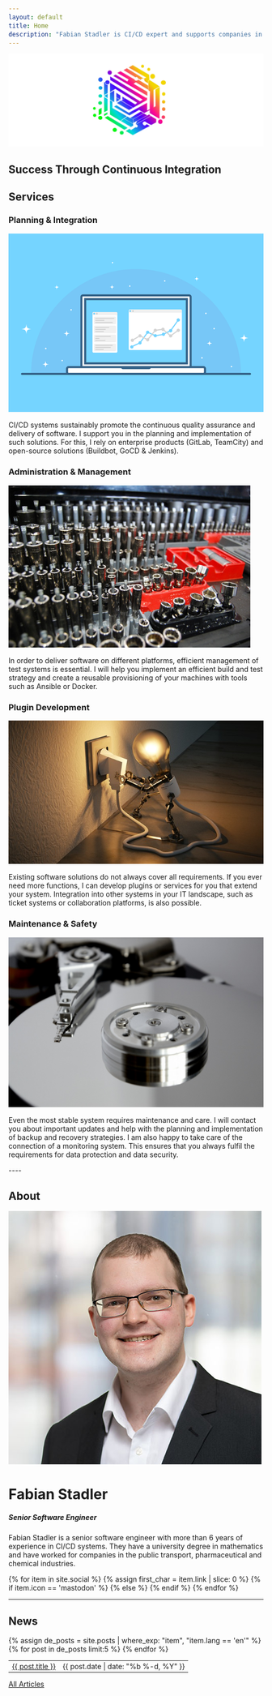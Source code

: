 ```yaml
---
layout: default
title: Home
description: "Fabian Stadler is CI/CD expert and supports companies in the planning and implementation of solutions for the continuous integration and delivery of software."
---
```


<section class="index-header">
    <img src="/assets/img/company_logo.jpg" alt="Company logo of Fabian Stadler Solutions">
    <div class="centered"><h2>Success Through Continuous Integration</h2></div>
</section>

## Services

<div class="home-section">
    <div class="right">
        <h3>Planning & Integration</h3>
        <img src="/assets/img/interface-3593269_640.png" alt="Image of an interface">
        <p>CI/CD systems sustainably promote the continuous quality assurance and delivery of software. I support you in the planning and implementation of such solutions. For this, I rely on enterprise products (GitLab, TeamCity) and open-source solutions (Buildbot, GoCD & Jenkins).</p>
    </div>
</div>

<div class="home-section">
    <div class="left">
        <h3>Administration & Management</h3>
        <img src="/assets/img/toolbox.jpg" alt="Image of a toolbox">
        <p>In order to deliver software on different platforms, efficient management of test systems is essential. I will help you implement an efficient build and test strategy and create a reusable provisioning of your machines with tools such as Ansible or Docker.</p>
    </div>
</div>

<div class="home-section">
    <div class="right">
        <h3>Plugin Development</h3>
        <img src="/assets/img/lightbulb-3104355_640.jpg" alt="Image of a lightbulb">
        <p>Existing software solutions do not always cover all requirements. If you ever need more functions, I can develop plugins or services for you that extend your system. Integration into other systems in your IT landscape, such as ticket systems or collaboration platforms, is also possible.</p>
    </div>
</div>

<div class="home-section">
    <div class="left">
        <h3>Maintenance & Safety</h3>
        <img src="/assets/img/hard_drive_disk.jpg" alt="Image of a hard drive disk"> 
        <p>Even the most stable system requires maintenance and care. I will contact you about important updates and help with the planning and implementation of backup and recovery strategies. I am also happy to take care of the connection of a monitoring system. This ensures that you always fulfil the requirements for data protection and data security.</p>
    </div>
</div>
----

## About

<div class="profile-section">
    <div class="profile">
        <img src="/assets/img/fabian_stadler.jpg" alt="Profile image">
        <h1>Fabian Stadler</h1>
        <h5 class="post-date">Senior Software Engineer</h5>
    </div>
    <div class="profile-text">
        <p>Fabian Stadler is a senior software engineer with more than 6 years of experience in CI/CD systems. They have a university degree in mathematics and have worked for companies in the public transport, pharmaceutical and chemical industries.</p>
        {% for item in site.social %}
            {% assign first_char = item.link | slice: 0 %}
            {% if item.icon == 'mastodon' %}
            <a class="icon contact-button"  rel="me" href="{{ item.link }}" target="_blank"><i class="fa-brands fa-{{ item.icon }}" aria-hidden="true"></i></a>
            {% else %}
            <a class="icon contact-button" href="{{ item.link }}" target="_blank"><i class="fa-{{ item.icon-class }} fa-{{ item.icon }}" aria-hidden="true"></i></a>
            {% endif %}
        {% endfor %}
    </div>
</div>

----

## News

<table class="home-table">
    {% assign de_posts = site.posts | where_exp: "item", "item.lang == 'en'" %}
    {% for post in de_posts limit:5 %}
    <tr>
        <td class="home-post-title"><a href="{{ post.url }}">{{ post.title }}</a></td>
        <td class="home-post-date">{{ post.date | date: "%b %-d, %Y" }}</td>
    </tr>
    {% endfor %}
</table>

<p class="more-articles">
    <a href="/p/posts.html">All Articles</a>
</p>

